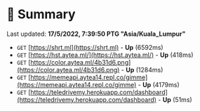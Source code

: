 # 📖 Summary
Last updated: **17/5/2022, 7:39:50 PTG "Asia/Kuala_Lumpur"**

- `GET` [https://shrt.ml](https://shrt.ml) - **Up** (6592ms)
- `GET` [https://hst.aytea.ml/](https://hst.aytea.ml/) - **Up** (418ms)
- `GET` [https://color.aytea.ml/4b31d6.png](https://color.aytea.ml/4b31d6.png) - **Up** (1284ms)
- `GET` [https://memeapi.aytea14.repl.co/gimme](https://memeapi.aytea14.repl.co/gimme) - **Up** (4179ms)
- `GET` [https://teledrivemy.herokuapp.com/dashboard](https://teledrivemy.herokuapp.com/dashboard) - **Up** (51ms)
